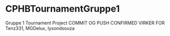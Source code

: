 # CPHBTournamentGruppe1
Gruppe 1 Tournament Project
COMMIT OG PUSH CONFIRMED VIRKER FOR
Tenz331, MGDelux, lysondsouza 
